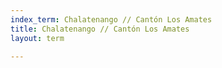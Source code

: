 ```yaml
---
index_term: Chalatenango // Cantón Los Amates
title: Chalatenango // Cantón Los Amates
layout: term

---
```

